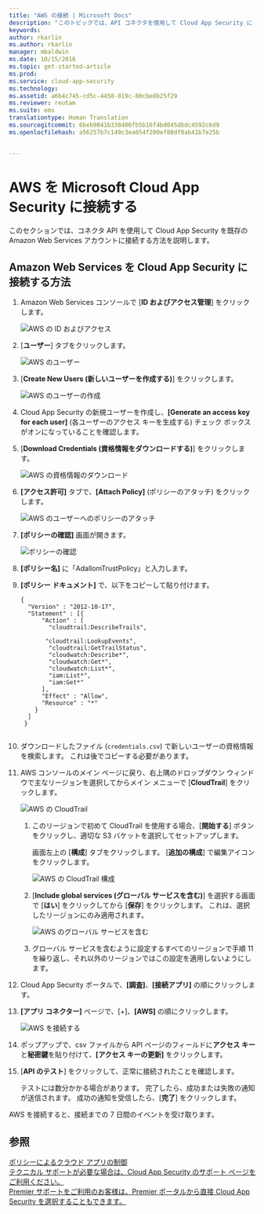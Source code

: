```yaml
---
title: "AWS の接続 | Microsoft Docs"
description: "このトピックでは、API コネクタを使用して Cloud App Security に AWS アプリを接続する方法に関する情報を提供します。"
keywords: 
author: rkarlin
ms.author: rkarlin
manager: mbaldwin
ms.date: 10/15/2016
ms.topic: get-started-article
ms.prod: 
ms.service: cloud-app-security
ms.technology: 
ms.assetid: a6b4c745-cd5c-4458-819c-80cbe8b25f29
ms.reviewer: reutam
ms.suite: ems
translationtype: Human Translation
ms.sourcegitcommit: 6beb9041b338406fb5b16f4bd045dbdc4592c6d9
ms.openlocfilehash: a56257b7c149c3ea054f200ef88df0ab41b7e25b


---
```


# <a name="connect-aws-to-microsoft-cloud-app-security"></a>AWS を Microsoft Cloud App Security に接続する
このセクションでは、コネクタ API を使用して Cloud App Security を既存の Amazon Web Services アカウントに接続する方法を説明します。  
  
## <a name="how-to-connect-amazon-web-services-to-cloud-app-security"></a>Amazon Web Services を Cloud App Security に接続する方法  
  
1.  Amazon Web Services コンソールで [**ID およびアクセス管理**] をクリックします。  
  
     ![AWS の ID およびアクセス](./media/aws-identity-and-access.png "aws identity and access")  
  
2.  [**ユーザー**] タブをクリックします。  
  
     ![AWS のユーザー](./media/aws-users.png "aws users")  
  
3.  [**Create New Users (新しいユーザーを作成する)**] をクリックします。  
  
     ![AWS のユーザーの作成](./media/aws-create-user.png "AWS create user")  
  
4.  Cloud App Security の新規ユーザーを作成し、**[Generate an access key for each user]** (各ユーザーのアクセス キーを生成する) チェック ボックスがオンになっていることを確認します。  
  
5.  [**Download Credentials (資格情報をダウンロードする)**] をクリックします。  
  
     ![AWS の資格情報のダウンロード](./media/aws-dl-cred.png "aws dl cred")  
  
6.  **[アクセス許可]** タブで、**[Attach Policy]** (ポリシーのアタッチ) をクリックします。  
  
     ![AWS のユーザーへのポリシーのアタッチ](./media/aws-attach-user-policy.png "aws attach user policy")  
  
7.  **[ポリシーの確認]** 画面が開きます。
 
     ![ポリシーの確認](./media/aws-review-policy.png "aws review policy")  
  

8. **[ポリシー名]** に「AdallomTrustPolicy」と入力します。 
10. **[ポリシー ドキュメント]** で、以下をコピーして貼り付けます。  
  
    ```     
    {  
      "Version" : "2012-10-17",  
      "Statement" : [{  
          "Action" : [  
            "cloudtrail:DescribeTrails",  
  
           "cloudtrail:LookupEvents",  
            "cloudtrail:GetTrailStatus",  
            "cloudwatch:Describe*",  
            "cloudwatch:Get*",  
            "cloudwatch:List*",  
            "iam:List*",  
            "iam:Get*"  
          ],  
          "Effect" : "Allow",  
          "Resource" : "*"  
        }  
      ]  
     }  
  
    ```  
  
9. ダウンロードしたファイル (`credentials.csv`) で新しいユーザーの資格情報を検索します。 これは後でコピーする必要があります。  
  
10. AWS コンソールのメイン ページに戻り、右上隅のドロップダウン ウィンドウで主なリージョンを選択してからメイン メニューで [**CloudTrail**] をクリックします。  
  
     ![AWS の CloudTrail](./media/aws-cloudtrail.png "aws cloudtrail")  
  
    1.  このリージョンで初めて CloudTrail を使用する場合、[**開始する**] ボタンをクリックし、適切な S3 バケットを選択してセットアップします。  
  
         画面左上の [**構成**] タブをクリックします。 [**追加の構成**] で編集アイコンをクリックします。  
  
         ![AWS の CloudTrail 構成](./media/aws-cloudtrail-config.png "aws cloudtrail config")  
  
    2.  [**Include global services (グローバル サービスを含む)**] を選択する画面で [**はい**] をクリックしてから [**保存**] をクリックします。 これは、選択したリージョンにのみ適用されます。  
  
         ![AWS のグローバル サービスを含む](./media/aws-include-global-svc.png "aws include global svc")  
  
    3.  グローバル サービスを含むように設定するすべてのリージョンで手順 11 を繰り返し、それ以外のリージョンではこの設定を適用しないようにします。  
  
11. Cloud App Security ポータルで、**[調査]**、**[接続アプリ]** の順にクリックします。  
  
12. **[アプリ コネクター]** ページで、[+]、**[AWS]** の順にクリックします。  
  
     ![AWS を接続する](./media/connect-aws.png "connect AWS")  
  
13. ポップアップで、csv ファイルから API ページのフィールドに**アクセス キー**と**秘密鍵**を貼り付けて、**[アクセス キーの更新]** をクリックします。  
  
14. [**API のテスト**] をクリックして、正常に接続されたことを確認します。  
  
     テストには数分かかる場合があります。 完了したら、成功または失敗の通知が送信されます。 成功の通知を受信したら、[**完了**] をクリックします。  
  
AWS を接続すると、接続までの 7 日間のイベントを受け取ります。
  
## <a name="see-also"></a>参照  
[ポリシーによるクラウド アプリの制御](control-cloud-apps-with-policies.md)   
[テクニカル サポートが必要な場合は、Cloud App Security のサポート ページをご利用ください。](http://support.microsoft.com/oas/default.aspx?prid=16031)   
[Premier サポートをご利用のお客様は、Premier ポータルから直接 Cloud App Security を選択することもできます。](https://premier.microsoft.com/)  
  
  


<!--HONumber=Nov16_HO5-->


